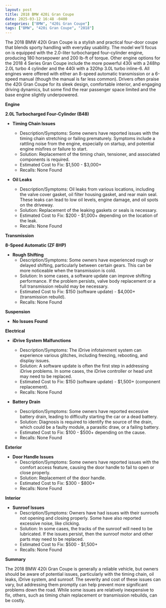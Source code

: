 ```yaml
---
layout: post
title: 2018 BMW 420i Gran Coupe
date: 2025-03-12 16:48 -0400
categories: ["BMW", "420i Gran Coupe"]
tags: ["BMW", "420i Gran Coupe", "2018"]
---
```

The 2018 BMW 420i Gran Coupe is a stylish and practical four-door coupe that blends sporty handling with everyday usability. The model we'll focus on is equipped with the 2.0-liter turbocharged four-cylinder engine, producing 180 horsepower and 200 lb-ft of torque. Other engine options for the 2018 4 Series Gran Coupe include the more powerful 430i with a 248hp 2.0L turbo 4 cylinder and the 440i with a 320hp 3.0L turbo inline-6. All engines were offered with either an 8-speed automatic transmission or a 6-speed manual (though the manual is far less common). Drivers often praise the 420i Gran Coupe for its sleek design, comfortable interior, and engaging driving dynamics, but some find the rear passenger space limited and the base engine slightly underpowered.

**Engine**

**2.0L Turbocharged Four-Cylinder (B48)**

*   **Timing Chain Issues**
    *   Description/Symptoms: Some owners have reported issues with the timing chain stretching or failing prematurely. Symptoms include a rattling noise from the engine, especially on startup, and potential engine misfires or failure to start.
    *   Solution: Replacement of the timing chain, tensioner, and associated components is required.
    *   Estimated Cost to Fix: $1,500 - $3,000+
    * Recalls: None Found

*   **Oil Leaks**
    *   Description/Symptoms: Oil leaks from various locations, including the valve cover gasket, oil filter housing gasket, and rear main seal. These leaks can lead to low oil levels, engine damage, and oil spots on the driveway.
    *   Solution: Replacement of the leaking gaskets or seals is necessary.
    *   Estimated Cost to Fix: $200 - $1,000+ depending on the location of the leak.
    *   Recalls: None Found

**Transmission**

**8-Speed Automatic (ZF 8HP)**

*   **Rough Shifting**
    *   Description/Symptoms: Some owners have experienced rough or delayed shifting, particularly between certain gears. This can be more noticeable when the transmission is cold.
    *   Solution: In some cases, a software update can improve shifting performance. If the problem persists, valve body replacement or a full transmission rebuild may be necessary.
    *   Estimated Cost to Fix: $150 (software update) - $4,000+ (transmission rebuild).
    * Recalls: None Found

**Suspension**

*   **No Issues Found**

**Electrical**

*   **iDrive System Malfunctions**
    *   Description/Symptoms: The iDrive infotainment system can experience various glitches, including freezing, rebooting, and display issues.
    *   Solution: A software update is often the first step in addressing iDrive problems. In some cases, the iDrive controller or head unit may need to be replaced.
    *   Estimated Cost to Fix: $150 (software update) - $1,500+ (component replacement).
    * Recalls: None Found

*   **Battery Drain**
    *   Description/Symptoms: Some owners have reported excessive battery drain, leading to difficulty starting the car or a dead battery.
    *   Solution: Diagnosis is required to identify the source of the drain, which could be a faulty module, a parasitic draw, or a failing battery.
    *   Estimated Cost to Fix: $100 - $500+ depending on the cause.
    * Recalls: None Found

**Exterior**

*   **Door Handle Issues**
    *   Description/Symptoms: Some owners have reported issues with the comfort access feature, causing the door handle to fail to open or close properly.
    *   Solution: Replacement of the door handle.
    *   Estimated Cost to Fix: $300 - $800+
    * Recalls: None Found

**Interior**

*   **Sunroof Issues**
    *   Description/Symptoms: Owners have had issues with their sunroofs not opening and closing properly. Some have also reported excessive noise, like clicking.
    *   Solution: In some cases, the tracks of the sunroof will need to be lubricated. If the issues persist, then the sunroof motor and other parts may need to be replaced.
    *   Estimated Cost to Fix: $500 - $1,500+
    * Recalls: None Found

**Summary**

The 2018 BMW 420i Gran Coupe is generally a reliable vehicle, but owners should be aware of potential issues, particularly with the timing chain, oil leaks, iDrive system, and sunroof. The severity and cost of these issues can vary, but addressing them promptly can help prevent more significant problems down the road. While some issues are relatively inexpensive to fix, others, such as timing chain replacement or transmission rebuilds, can be costly.

